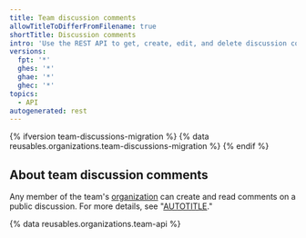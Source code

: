 ```yaml
---
title: Team discussion comments
allowTitleToDifferFromFilename: true
shortTitle: Discussion comments
intro: 'Use the REST API to get, create, edit, and delete discussion comments on a [team discussion](/rest/reference/teams#discussions) post.'
versions:
  fpt: '*'
  ghes: '*'
  ghae: '*'
  ghec: '*'
topics:
  - API
autogenerated: rest
---
```


{% ifversion team-discussions-migration %}
{% data reusables.organizations.team-discussions-migration %}
{% endif %}

## About team discussion comments

Any member of the team's [organization](/rest/orgs) can create and read comments on a public discussion. For more details, see "[AUTOTITLE](/organizations/collaborating-with-your-team/about-team-discussions)." 

{% data reusables.organizations.team-api %}


<!-- Content after this section is automatically generated -->
